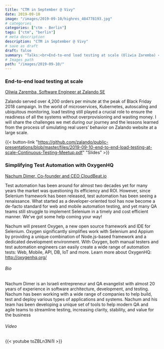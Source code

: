 ```yaml
---
title: "CTM in September @ Vivy"
date: 2019-09-10
image: "/images/2019-09-10/highres_484778193.jpg"
# categories
categories: ["ctm - Berlin"]
tags: ["ctm", "berlin"]
# meta description
description: "CTM in September @ Vivy"
# save as draft
draft: false
summary: "Talks:<br>End-to-end load testing at scale (Oliwia Zaremba) <br> Simplifying Test Automation with OxygenHQ (Nachum Dimer)"
# Images path
path: "/images/2019-09-10/"
---
```


### End-to-end load testing at scale
[Oliwia Zaremba, Software Engineer at Zalando SE](https://twitter.com/tortilato)

Zalando served over 4,200 orders per minute at the peak of Black 
Friday 2018 campaign. In the world of microservices, Kubernetes, 
autoscaling and ubiquitous monitoring, load testing still played 
a crucial role to ensure the readiness of all the systems without 
overprovisioning and wasting money. I will share the challenges 
we met during our journey and the lessons learned from the process 
of simulating real users’ behavior on Zalando website at a large scale.

{{< button-link "https://github.com/zalando/public-presentations/blob/master/files/2019-09-10-end-to-end-load-testing-at-scale-Continuous-Testing-Meetup.pdf" "Slides" >}}

### Simplifying Test Automation with OxygenHQ
[Nachum Dimer, Co-founder and CEO CloudBeat.io](https://twitter.com/n_dimer)

Test automation has been around for almost two decades yet for many 
years the market was questioning its efficiency and ROI. However, 
since Selenium framework has been released, test automation has been 
seeing a renaissance. What started as a developer-oriented tool has 
now become a de-facto standard for web and mobile automation testing, 
and yet many QA teams still struggle to implement Selenium in a timely 
and cost efficient manner. We've got some help coming your way!

Nachum will present Oxygen, a new open source framework and IDE for 
Selenium. Oxygen significantly simplifies work with Selenium and Appium 
by providing a unique combination of Node.js-based framework and a 
dedicated development environment. With Oxygen, both manual testers 
and test automation engineers can easily create a wide range of automation 
tests: Web, Mobile, API, DB, IoT and more. Learn more about OxygenHQ: 
http://oxygenhq.org/

###### Bio
Nachum Dimer is an Israeli entrepreneur and QA evangelist with almost 
20 years of experience in software architecture, development, and 
testing. Nachum has been working with a wide range of companies 
to help build, test and deploy various types of applications and 
systems. Nachum and his team has been developing a unique set of 
tools to help modern QA and agile teams to streamline testing, 
increasing clarity, stability, and value for the business

###### Video
{{< youtube toZBLn3Ni1I >}}